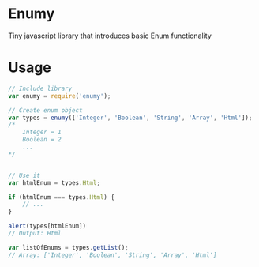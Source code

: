 # Enumy
Tiny javascript library that introduces basic Enum functionality

# Usage

````js
// Include library
var enumy = require('enumy');

// Create enum object
var types = enumy(['Integer', 'Boolean', 'String', 'Array', 'Html']);
/*
    Integer = 1
    Boolean = 2
    ...
*/


// Use it
var htmlEnum = types.Html;

if (htmlEnum === types.Html) {
    // ...
}

alert(types[htmlEnum])
// Output: Html

var listOfEnums = types.getList();
// Array: ['Integer', 'Boolean', 'String', 'Array', 'Html']
````